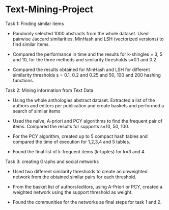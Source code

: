 # Text-Mining-Project
Task 1: Finding similar items
- Randomly selected 1000 abstracts from the whole dataset. Used pairwise Jaccard similarities, MinHash and LSH (vectorized versions) to find similar items.

- Compared the performance in time and the results for k-shingles = 3, 5 and 10, for the three methods and similarity thresholds s=0.1 and 0.2.

- Compared the results obtained for MinHash and LSH for different similarity thresholds s = 0.1, 0.2 and 0.25 and 50, 100 and 200 hashing functions.

Task 2: Mining information from Text Data
- Using the whole anthologies abstract dataset. Extracted a list of the authors and editors per publication and create baskets and performed a search of similar items 
 
- Used the naïve, A-priori and PCY algorithms to find the frequent pair of items. Compared the results for supports s=10, 50, 100.

- For the PCY algorithm, created up to 5 compact hash tables and compared the time of execution for 1,2,3,4 and 5 tables.

- Found the final list of k-frequent items (k-tuples) for k=3 and 4.

Task 3: creating Graphs and social networks
 - Used two different similarity thresholds to create an unweighted network from the obtained similar pairs for each threshold.

- From the basket list of authors/editors, using A-Priori or PCY, created a weighted network using the support threshold as weight.

- Found the communities for the networks as final steps for task 1 and 2.

